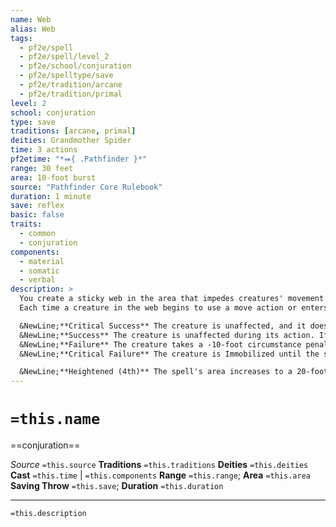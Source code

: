 ```yaml
---
name: Web
alias: Web
tags:
  - pf2e/spell
  - pf2e/spell/level_2
  - pf2e/school/conjuration
  - pf2e/spelltype/save
  - pf2e/tradition/arcane
  - pf2e/tradition/primal
level: 2
school: conjuration
type: save
traditions: [arcane, primal]
deities: Grandmother Spider
time: 3 actions
pf2etime: "*⬽{ .Pathfinder }*"
range: 30 feet
area: 10-foot burst
source: "Pathfinder Core Rulebook"
duration: 1 minute
save: reflex
basic: false
traits:
  - common
  - conjuration
components:
  - material
  - somatic
  - verbal
description: >
  You create a sticky web in the area that impedes creatures' movement each time they try to move through it. Squares filled with the web are difficult terrain. Each square can be cleared of the web by a single attack or effect that deals at least 5 slashing damage or 1 fire damage. A square has AC 5, and it automatically fails its saving throws.
  Each time a creature in the web begins to use a move action or enters the web during a move action, it must attempt an Athletics check or Reflex save against your spell DC to avoid taking a circumstance penalty to its Speeds or becoming [[Immobilized]]. A creature that gets out of the web ceases to take a circumstance penalty to its Speed from the web.

  &NewLine;**Critical Success** The creature is unaffected, and it doesn't need to attempt further Athletics checks or saving throws against the web this turn. If it used an Athletics check, it clears the web from every square it leaves after leaving the square.
  &NewLine;**Success** The creature is unaffected during its action. If it used an Athletics check, it clears the web from every square it leaves after leaving the square.
  &NewLine;**Failure** The creature takes a -10-foot circumstance penalty to its Speeds until the start of its next turn.
  &NewLine;**Critical Failure** The creature is Immobilized until the start of its next turn, after which it takes a -10-foot circumstance penalty to its Speeds for 1 round. It can attempt to Escape to remove its Immobilized condition.

  &NewLine;**Heightened (4th)** The spell's area increases to a 20-foot burst, and its range increases to 60 feet.
---
```

# `=this.name`
==conjuration==

*Source* `=this.source`
**Traditions** `=this.traditions`
**Deities** `=this.deities`
**Cast** `=this.time` | `=this.components`
**Range** `=this.range`; **Area** `=this.area`
**Saving Throw** `=this.save`; **Duration** `=this.duration`

***
`=this.description`